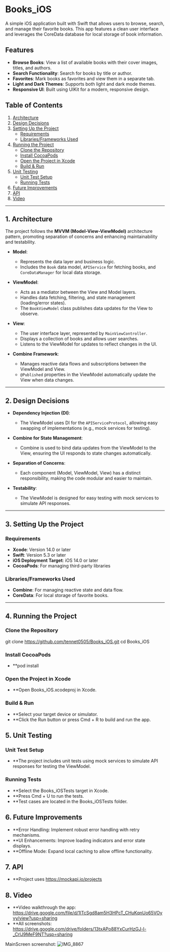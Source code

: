 # Books_iOS

A simple iOS application built with Swift that allows users to browse, search, and manage their favorite books. This app features a clean user interface and leverages the CoreData database for local storage of book information.

## Features

- **Browse Books**: View a list of available books with their cover images, titles, and authors.
- **Search Functionality**: Search for books by title or author.
- **Favorites**: Mark books as favorites and view them in a separate tab.
- **Light and Dark Themes**: Supports both light and dark mode themes.
- **Responsive UI**: Built using UIKit for a modern, responsive design.

## Table of Contents
1. [Architecture](#1-architecture)
2. [Design Decisions](#2-design-decisions)
3. [Setting Up the Project](#3-setting-up-the-project)
   - [Requirements](#requirements)
   - [Libraries/Frameworks Used](#librariesframeworks-used)
4. [Running the Project](#4-running-the-project)
   - [Clone the Repository](#clone-the-repository)
   - [Install CocoaPods](#install-cocoapods)
   - [Open the Project in Xcode](#open-the-project-in-xcode)
   - [Build & Run](#build--run)
5. [Unit Testing](#5-unit-testing)
   - [Unit Test Setup](#unit-test-setup)
   - [Running Tests](#running-tests)
6. [Future Improvements](#6-future-improvements)
7. [API](#6-API)
8. [Video](#6-Video)

---

## 1. Architecture

The project follows the **MVVM (Model-View-ViewModel)** architecture pattern, promoting separation of concerns and enhancing maintainability and testability.

- **Model**: 
  - Represents the data layer and business logic.
  - Includes the `Book` data model, `APIService` for fetching books, and `CoreDataManager` for local data storage.
  
- **ViewModel**: 
  - Acts as a mediator between the View and Model layers.
  - Handles data fetching, filtering, and state management (loading/error states).
  - The `BookViewModel` class publishes data updates for the View to observe.

- **View**: 
  - The user interface layer, represented by `MainViewController`.
  - Displays a collection of books and allows user searches.
  - Listens to the ViewModel for updates to reflect changes in the UI.

- **Combine Framework**: 
  - Manages reactive data flows and subscriptions between the ViewModel and View.
  - `@Published` properties in the ViewModel automatically update the View when data changes.

---

## 2. Design Decisions

- **Dependency Injection (DI)**: 
  - The ViewModel uses DI for the `APIServiceProtocol`, allowing easy swapping of implementations (e.g., mock services for testing).

- **Combine for State Management**: 
  - Combine is used to bind data updates from the ViewModel to the View, ensuring the UI responds to state changes automatically.

- **Separation of Concerns**: 
  - Each component (Model, ViewModel, View) has a distinct responsibility, making the code modular and easier to maintain.

- **Testability**: 
  - The ViewModel is designed for easy testing with mock services to simulate API responses.

---

## 3. Setting Up the Project

### Requirements
- **Xcode**: Version 14.0 or later
- **Swift**: Version 5.3 or later
- **iOS Deployment Target**: iOS 14.0 or later
- **CocoaPods**: For managing third-party libraries

### Libraries/Frameworks Used
- **Combine**: For managing reactive state and data flow.
- **CoreData**: For local storage of favorite books.

---

## 4. Running the Project

### Clone the Repository
git clone https://github.com/tennet0505/Books_iOS.git
cd Books_iOS

### Install CocoaPods
- **pod install

### Open the Project in Xcode
- **Open Books_iOS.xcodeproj in Xcode.

### Build & Run
- **Select your target device or simulator.
- **Click the Run button or press Cmd + R to build and run the app.

## 5. Unit Testing

### Unit Test Setup
- **The project includes unit tests using mock services to simulate API responses for testing the ViewModel.

### Running Tests
- **Select the Books_iOSTests target in Xcode.
- **Press Cmd + U to run the tests.
- **Test cases are located in the Books_iOSTests folder.

## 6. Future Improvements
- **Error Handling: Implement robust error handling with retry mechanisms.
- **UI Enhancements: Improve loading indicators and error state displays.
- **Offline Mode: Expand local caching to allow offline functionality.

## 7. API
- **Project uses https://mockapi.io/projects

## 8. Video
- **Video walkthrough the app:  https://drive.google.com/file/d/1ITcSgd8am5H3HPcT_CHuKqnUo65VOyvy/view?usp=sharing
- **All screenshots:            https://drive.google.com/drive/folders/13txAPo88YxCurHzGJ-l-_CrlJ9MeF9NT?usp=sharing

MainScreen screenshot:
![IMG_8867](https://github.com/user-attachments/assets/a83984dd-1c6d-441f-965c-e60864abd642)



